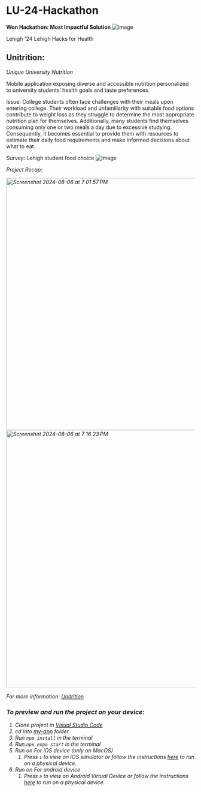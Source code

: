 # LU-24-Hackathon
<b>Won Hackathon: Most Impactful Solution</b>
![image](https://github.com/user-attachments/assets/da8c0c56-d277-4cab-b13d-4556fc3bd966)


Lehigh '24 Lehigh Hacks for Health

## Unitrition: 
<i>Unique University Nutrition</i>


Mobile application exposing diverse and accessible nutrition personalized to university students’ health goals and taste preferences.

Issue: College students often face challenges with their meals upon entering college. Their workload and unfamiliarity with suitable food options contribute to weight loss as they struggle to determine the most appropriate nutrition plan for themselves. Additionally, many students find themselves consuming only one or two meals a day due to excessive studying. Consequently, it becomes essential to provide them with resources to estimate their daily food requirements and make informed decisions about what to eat.

Survey: Lehigh student food choice
![image](https://github.com/user-attachments/assets/cabf5526-b3c0-4821-ae66-abe7ec2bed8e)


<i>Project Recap:<i>
<p></p>
<img width="672" alt="Screenshot 2024-08-06 at 7 01 57 PM" src="https://github.com/user-attachments/assets/652d2cba-8494-4148-ba3a-b076a06712b0">
<img width="688" alt="Screenshot 2024-08-06 at 7 16 23 PM" src="https://github.com/user-attachments/assets/bd2463b4-b73f-4951-b716-795955e917ea">


 

For more information: [Unitrition](https://docs.google.com/presentation/d/1Q4IBlV40Of6KiYcHKlgQoK2dJUzxdnma31WIXz25mac/edit?usp=sharing)




### To preview and run the project on your device:

1. Clone project in <u>Visual Studio Code</u>
2. cd into <u>my-app</u> folder
3. Run `npm install` in the terminal
4. Run `npx expo start` in the terminal
5. Run on For iOS device (only on MacOS)
   1. Press `i` to view on iOS simulator or follow the instructions [here](https://docs.expo.dev/workflow/run-on-device/) to run on a physical device.
6. Run on For android device
   1. Press `a` to view on Android Virtual Device or follow the instructions [here](https://docs.expo.dev/workflow/run-on-device/) to run on a physical device.
